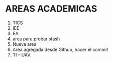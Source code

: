 # AREAS ACADEMICAS
1. TICS
2. IEE
3. EA
4. area para probar stash
5. Nueva area
6. Area agregada desde Github, hacer el commit
6. TI – UAV.
